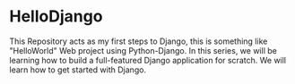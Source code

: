 # HelloDjango
This Repository acts as my first steps to Django, this is something like "HelloWorld" Web project using Python-Django. In this series, we will be learning how to build a full-featured Django application for scratch. We will learn how to get started with Django.
